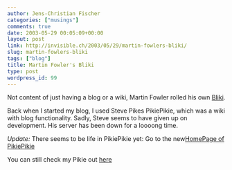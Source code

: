 ```yaml
---
author: Jens-Christian Fischer
categories: ["musings"]
comments: true
date: 2003-05-29 00:05:09+00:00
layout: post
link: http://invisible.ch/2003/05/29/martin-fowlers-bliki/
slug: martin-fowlers-bliki
tags: ["blog"]
title: Martin Fowler's Bliki
type: post
wordpress_id: 99
---
```


Not content of just having a blog or a wiki, Martin Fowler rolled his own [Bliki](http://martinfowler.com/bliki/).

Back when I started my blog, I used Steve Pikes PikiePikie, which was a wiki with blog functionality. Sadly, Steve seems to have given up on development. His server has been down for a loooong time.

_Update:_ There seems to be life in PikiePikie yet: Go to the new[HomePage of PikiePikie](http://pikie.webbing.nl/cgi-bin/pikie.cgi?HomePage)

You can still check my Pikie out [here](/cgi-bin/pikie)
